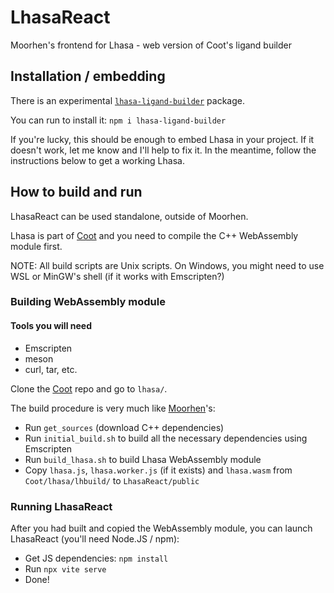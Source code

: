 # LhasaReact

Moorhen's frontend for Lhasa - web version of Coot's ligand builder

## Installation / embedding

There is an experimental [`lhasa-ligand-builder`](https://www.npmjs.com/package/lhasa-ligand-builder) package.

You can run to install it:
`npm i lhasa-ligand-builder`

If you're lucky, this should be enough to embed Lhasa in your project.
If it doesn't work, let me know and I'll help to fix it.
In the meantime, follow the instructions below to get a working Lhasa.

## How to build and run

LhasaReact can be used standalone, outside of Moorhen.

Lhasa is part of [Coot](https://github.com/pemsley/coot) and you need to compile the C++ WebAssembly module first.

NOTE: All build scripts are Unix scripts. On Windows, you might need to use WSL or MinGW's shell (if it works with Emscripten?)

### Building WebAssembly module

#### Tools you will need

* Emscripten
* meson
* curl, tar, etc.

Clone the [Coot](https://github.com/pemsley/coot) repo and go to `lhasa/`.

The build procedure is very much like [Moorhen](https://github.com/moorhen-coot/Moorhen)'s:

* Run `get_sources` (download C++ dependencies)
* Run `initial_build.sh` to build all the necessary dependencies using Emscripten
* Run `build_lhasa.sh` to build Lhasa WebAssembly module
* Copy `lhasa.js`, `lhasa.worker.js` (if it exists) and `lhasa.wasm` from `Coot/lhasa/lhbuild/` to `LhasaReact/public`

### Running LhasaReact

After you had built and copied the WebAssembly module, you can launch LhasaReact (you'll need Node.JS / npm):

* Get JS dependencies: `npm install`
* Run `npx vite serve`
* Done!
